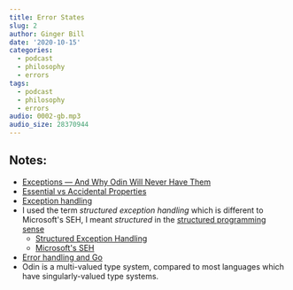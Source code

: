 ```yaml
---
title: Error States
slug: 2
author: Ginger Bill
date: '2020-10-15'
categories:
  - podcast
  - philosophy
  - errors
tags:
  - podcast
  - philosophy
  - errors
audio: 0002-gb.mp3
audio_size: 28370944
---
```


## Notes:

* [Exceptions — And Why Odin Will Never Have Them](https://www.gingerbill.org/article/2018/09/05/exceptions-and-why-odin-will-never-have-them/)
* [Essential vs Accidental Properties](https://plato.stanford.edu/entries/essential-accidental/)
* [Exception handling](https://wikipedia.org/wiki/Exception_handling)
* I used the term _structured exception handling_ which is different to Microsoft's SEH, I meant _structured_ in the [structured programming sense](https://wikipedia.org/wiki/Structured_programming)
	* [Structured Exception Handling](https://wikipedia.org/wiki/Structured_programming#Exception_handling)
	* [Microsoft's SEH](https://wikipedia.org/wiki/Microsoft-specific_exception_handling_mechanisms)
* [Error handling and Go](https://blog.golang.org/error-handling-and-go)
* Odin is a multi-valued type system, compared to most languages which have singularly-valued type systems.
